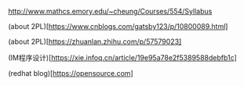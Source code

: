 
http://www.mathcs.emory.edu/~cheung/Courses/554/Syllabus

(about 2PL)[https://www.cnblogs.com/gatsby123/p/10800089.html]

(about 2PL)[https://zhuanlan.zhihu.com/p/57579023]

[aaaa]: https://zhuanlan.zhihu.com/p/57579023	"aaaaa"

(IM程序设计)[https://xie.infoq.cn/article/19e95a78e2f5389588debfb1c]

(redhat blog)[https://opensource.com]